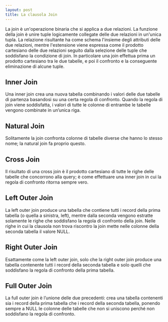 ```yaml
---
layout: post
title: La clausola Join
---
```


La join è un'operazione binaria che si applica a due relazioni. La funzione della join è unire tuple logicamente collegate delle due relazioni in un'unica tupla. La relazione risultante ha come schema l'insieme degli attributi delle due relazioni, mentre l'estensione viene espressa come il prodotto cartesiano delle due relazioni seguito dalla selezione delle tuple che soddisfano la condizione di join.
In particolare una join effettua prima un prodotto cartesiano tra le due tabelle, e poi il confronto e la conseguente eliminazione di alcune tuple.

## Inner Join
Una inner join crea una nuova tabella combinando i valori delle due tabelle di partenza basandosi su una certa regola di confronto. Quando la regola di join viene soddisfatta, i valori di tutte le colonne di entrambe le tabelle vengono combinate in un’unica riga.

## Natural Join
Solitamente la join confronta colonne di tabelle diverse che hanno lo stesso nome; la natural join fa proprio questo.

## Cross Join
Il risultato di una cross join è il prodotto cartesiano di tutte le righe delle tabelle che concorrono alla query; è come effettuare una inner join in cui la regola di confronto ritorna sempre vero.

## Left Outer Join
La left outer join produce una tabella che contiene tutti i record della prima tabella (o quella a sinistra, left), mentre dalla seconda vengono estratte solamente le righe che soddisfano la regola di confronto della join. Nelle righe in cui la clausola non trova riscontro la join mette nelle colonne della seconda tabella il valore NULL.

## Right Outer Join
Esattamente come la left outer join, solo che la right outer join produce una tabella contenente tutti i record della seconda tabella e solo quelli che soddisfano la regola di confronto della prima tabella.

## Full Outer Join
La full outer join è l’unione delle due precedenti: crea una tabella contenenti sia i record della prima tabella che i record della seconda tabella, ponendo sempre a NULL le colonne delle tabelle che non si uniscono perché non soddisfano la regola di confronto.
